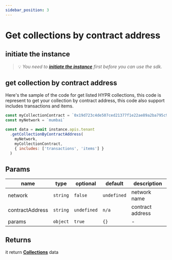 ```yaml
---
sidebar_position: 3
---
```


# Get collections by contract address

## initiate the instance

> 💡 *You need to **[initiate the instance](/docs/intro)** first before you can use the sdk.*

## get collection by contract address

Here's the sample of the code for get listed HYPR collections, this code is represent to get your collection by contract address, this code also support includes transactions and items.

```javascript
const myCollectionContract = `0x19d723c4de507ced21377f1e22ae89a2ba795c97`
const myNetwork = `mumbai`

const data = await instance.apis.tenant
  .getCollectionByContractAddress(
    myNetwork, 
    myCollectionContract, 
    { includes: ['transactions', 'items'] }
  )
```

## Params

| name | type | optional | default | description |
| - | - | - | - | - |
| network | `string` | `false` | `undefined` | network name |
| contractAddress | `string` | `undefined` | `n/a` | contract address |
| params | `object` | `true` | `{}` | - |

## Returns

it return **[Collections](/docs/interfaces/collection)** data
